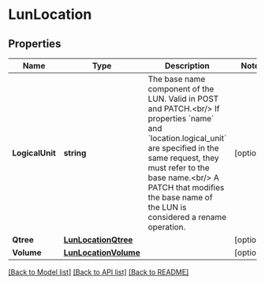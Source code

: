 # LunLocation

## Properties

Name | Type | Description | Notes
------------ | ------------- | ------------- | -------------
**LogicalUnit** | **string** | The base name component of the LUN. Valid in POST and PATCH.&lt;br/&gt; If properties &#x60;name&#x60; and &#x60;location.logical_unit&#x60; are specified in the same request, they must refer to the base name.&lt;br/&gt; A PATCH that modifies the base name of the LUN is considered a rename operation.  | [optional] 
**Qtree** | [**LunLocationQtree**](lun_location_qtree.md) |  | [optional] 
**Volume** | [**LunLocationVolume**](lun_location_volume.md) |  | [optional] 

[[Back to Model list]](../README.md#documentation-for-models) [[Back to API list]](../README.md#documentation-for-api-endpoints) [[Back to README]](../README.md)


